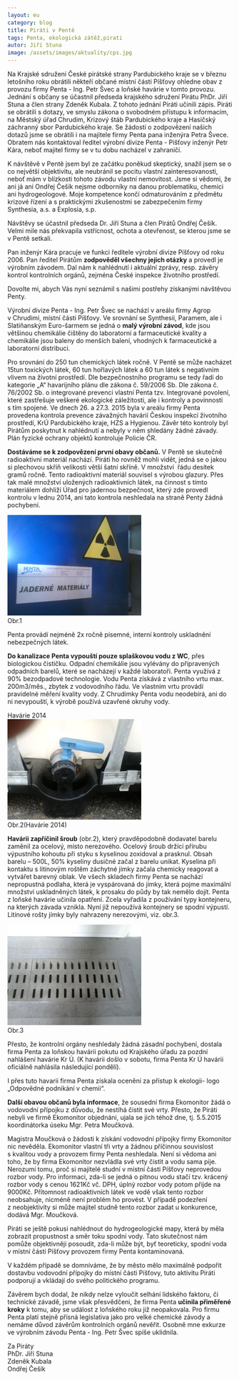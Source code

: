 ```yaml
---
layout: eu
category: blog
title: Piráti v Pentě
tags: Penta, ekologická zátěž,pirati
autor: Jiří Stuna
image: /assets/images/aktuality/cps.jpg
---
```


  Na Krajské sdružení České pirátské strany Pardubického kraje se v březnu letošního roku obrátili někteří občané místní části Píšťovy ohledne obav z provozu firmy Penta - Ing. Petr Švec a loňské havárie v tomto provozu. Jednání s občany se účastnil předseda krajského sdružení Pirátu PhDr. Jiří Stuna a člen strany Zdeněk Kubala.  Z tohoto jednání Piráti učinili zápis. Piráti se obrátili s dotazy, ve smyslu zákona o svobodném přístupu k informacím, na Městský úřad Chrudim, Krizový štáb Pardubického kraje a Hasičský záchranný sbor Pardubického kraje. Se žádostí o zodpovězení našich dotazů jsme se obrátili i na majitele firmy Penta pana inženýra Petra Švece. Obratem nás kontaktoval ředitel výrobní divize Penta - Píšťovy inženýr Petr Kára, neboť  majitel firmy se v tu dobu nacházel v zahraničí.

  K návštěvě v Pentě jsem byl ze začátku poněkud skeptický, snažil jsem se o co největší objektivitu, ale neubránil se pocitu vlastní zainteresovanosti, neboť mám v blízkosti tohoto závodu vlastní nemovitost. Jsme si vědomi, že ani já ani Ondřej Češík nejsme odborníky na danou problematiku, chemici ani hydrogeologové. Moje kompetence končí odmaturováním z předmětu krizové řízení a s praktickými  zkušenostmi se zabezpečením firmy Synthesia, a.s. a Explosia, s.p. 

  Návštěvy se účastnil předseda Dr. Jiří Stuna a člen Pirátů Ondřej Češík.  Velmi mile nás překvapila vstřícnost, ochota a otevřenost, se kterou jsme se v Pentě setkali.
  
  Pan inženýr Kára pracuje ve funkci ředitele výrobní divize Píšťovy od roku 2006. Pan ředitel Pirátům **zodpověděl všechny jejich otázky** a provedl je výrobním závodem. Dal nám k nahlédnutí i aktuální zprávy, resp. závěry kontrol kontrolních orgánů, zejména České inspekce životního prostředí. 

Dovolte mi, abych Vás nyní seznámil s našimi postřehy získanými návštěvou Penty.

  Výrobní divize Penta - Ing. Petr Švec se nachází v areálu firmy Agrop v Chrudimi, místní části Píšťovy. Ve srovnání se Synthesii, Paramem, ale i Slatiňanským Euro-šarmem se jedná o **malý výrobní závod**, kde jsou většinou chemikálie čištěny do laboratorní a farmaceutické kvality a chemikálie jsou baleny do menších balení, vhodných k farmaceutické a laboratorní distribuci.

  Pro srovnání do 250 tun chemických látek ročně. V Pentě se může nacházet 15tun toxických látek, 60 tun hořlavých látek a 60 tun látek s negativním vlivem na životní prostředí. Dle bezpečnostního programu se tedy řadí do kategorie „A“ havarijního plánu dle zákona č. 59/2006 Sb. Dle zákona č. 76/2002 Sb. o integrované prevenci vlastní Penta tzv. Integrované povolení, které zastřešuje veškeré ekologické záležitosti, ale i kontroly  a povinnosti s tím spojené. Ve dnech 26. a 27.3. 2015 byla v areálu firmy Penta provedena kontrola prevence závažných havárií Českou inspekcí životního prostředí, KrÚ Pardubického kraje, HZS a Hygienou. Závěr této kontroly byl Pirátům poskytnut k nahlédnutí a nebyly v něm shledány žádné závady. Plán fyzické ochrany objektů kontroluje Policie ČR. 

  **Dostáváme se k zodpovězení první obavy občanů.**  V Pentě se skutečně radioaktivní materiál nachází. Piráti ho rovněž mohli vidět, jedná se o jakou si plechovou skříň velikosti větší šatní skříně. V množství  řádu desítek gramů ročně. Tento radioaktivní materiál souvisel s výrobou glazury.  Přes tak malé množství uložených radioaktivních látek, na činnost s tímto materiálem dohlíží Úřad pro jadernou bezpečnost, který zde provedl kontrolu v lednu 2014, ani tato kontrola neshledala na straně Penty žádná pochybení.  

![Obr.1](/assets/images/blog/navsteva_penta/penta_1.jpg)   
Obr.1 

  Penta provádí nejméně 2x ročně písemné, interní kontroly uskladnění nebezpečných látek.

  **Do kanalizace Penta vypouští pouze splaškovou vodu z WC**, přes biologickou čističku. Odpadní chemikálie jsou vylévány do připravených odpadních barelů, které se nacházejí v každé laboratoři. Penta využívá z 90% bezodpadové technologie. Vodu Penta získává z vlastního vrtu max. 200m3/měs., zbytek z vodovodního řádu.  Ve vlastním  vrtu provádí pravidelné měření kvality vody. Z Chrudimky Penta vodu neodebírá, ani do ni nevypouští, k výrobě používá uzavřené okruhy vody.



Havárie 2014  
![Obr.2](/assets/images/blog/navsteva_penta/penta_2.jpg)   
Obr.2(Havárie 2014)

  **Havárii zapříčinil šroub** (obr.2), který pravděpodobně dodavatel barelu zaměnil za ocelový, místo nerezového. Ocelový šroub držící přírubu výpustního kohoutu při styku s kyselinou zoxidoval a prasknul. Obsah barelu – 500L, 50% kyseliny dusičné začal z barelu unikat. Kyselina při kontaktu s litinovým roštěm  záchytné jímky začala chemicky reagovat a vytvářet barevný oblak. Ve všech skladech firmy Penta se nachází nepropustná podlaha, která je vyspárovaná do jímky, která pojme maximální množství uskladněných látek, k prosaku do půdy by tak nemělo dojít. Penta z loňské havárie učinila opatření. Zcela vyřadila z používání typy kontejneru, na kterých závada vznikla. Nyní již nepoužívá kontejnery se spodní výpustí. Litinové rošty jímky byly nahrazeny nerezovými, viz. obr.3.

![Obr.3](/assets/images/blog/navsteva_penta/penta_3.jpg)   
Obr.3

  Přesto, že kontrolní orgány neshledaly žádná zásadní pochybení, dostala firma Penta za loňskou havárii pokutu od Krajského úřadu za pozdní nahlášení havárie Kr Ú. (K havárii došlo v sobotu, firma Penta Kr Ú havárii oficiálně nahlásila následující pondělí).

  I přes tuto havarii firma Penta získala ocenění za přístup k ekologii- logo „Odpovědné podnikání v chemii“.

  **Další obavou občanů byla informace**, že sousední firma Ekomonitor žádá o vodovodní přípojku z důvodu, že nestíhá čistit své vrty. Přesto, že Piráti nebyli ve firmě Ekomonitor objednáni, ujala se jich téhož dne, tj. 5.5.2015 koordinátorka úseku Mgr. Petra Moučková. 

  Magistra Moučková o žádosti k získání vodovodní přípojky firmy Ekomonitor nic nevěděla. Ekomonitor vlastní tři vrty a žádnou příčinnou souvislost  s kvalitou vody a provozem firmy Penta neshledala. Není si vědoma ani toho, že by firma Ekomonitor nezvládla své vrty čistit a vodu sama pije. Nerozumí tomu, proč si majitelé studní v místní části Píšťovy neprovedou rozbor vody. Pro informaci, zda-li se jedná o pitnou vodu stačí tzv. krácený rozbor vody s cenou 1621Kč vč. DPH, úplný rozbor vody potom přijde na 9000Kč. Přítomnost radioaktivních látek ve vodě však tento rozbor neobsahuje, nicméně není problém ho provést. V případě podezření z neobjektivity si může majitel studně tento rozbor zadat u konkurence, dodává Mgr. Moučková. 

  Piráti se ještě pokusi nahlédnout do hydrogeologické mapy, která by měla zobrazit propustnost a směr toku spodní vody. Tato skutečnost nám pomůže objektivněji posoudit, zda-li může být, byť teoreticky, spodní voda v místní části Píšťovy provozem firmy Penta kontaminovaná. 

  V každém případě se domníváme, že by město mělo maximálně podpořit   dostavbu vodovodní přípojky do místní části Píšťovy, tuto aktivitu Piráti podporují a vkládají do svého politického programu.

  Závěrem bych dodal, že  nikdy nelze vyloučit selhání lidského faktoru, či technické závadě, jsme však přesvědčeni, že firma Penta **učinila přiměřené kroky** k tomu, aby se událost z loňského roku již neopakovala. Pro firmu Penta platí stejně přísná legislativa jako pro velké chemické závody a nemáme důvod závěrům kontrolních orgánů nevěřit.  Osobně mne exkurze ve výrobním závodu Penta - Ing. Petr Švec spíše uklidnila.
  
Za Piráty  
PhDr. Jiří Stuna  
Zdeněk Kubala  
Ondřej Češík  

